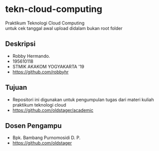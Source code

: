 # tekn-cloud-computing
Praktikum Teknologi Cloud Computing<br>
untuk cek tanggal awal upload didalam bukan root folder

## Deskripsi

* Robby Hermando.
* 195610118
* STMIK AKAKOM YOGYAKARTA '19
* https://github.com/robbyhr

## Tujuan

* Repositori ini digunakan untuk pengumpulan tugas dari materi kuliah praktikum teknologi cloud
* https://github.com/oldstager/academic

## Dosen Pengampu

* Bpk. Bambang Purnomosidi D. P.
* https://github.com/oldstager
